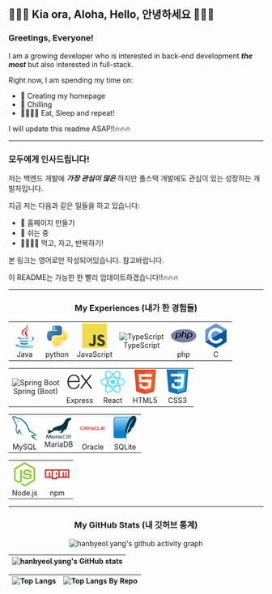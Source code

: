 ## 👋👋👋 Kia ora, Aloha, Hello, 안녕하세요 👋👋👋

### Greetings, Everyone!

I am a growing developer who is interested in back-end development _**the most**_ but also interested in full-stack.

Right now, I am spending my time on:
- 🏡 Creating my homepage
- 🌴 Chilling
- 🍖💤🍖💤 Eat, Sleep and repeat!


I will update this readme ASAP!!🔥🔥🔥

---

### 모두에게 인사드립니다!

저는 백엔드 개발에 _**가장 관심이 많은**_ 하지만 풀스택 개발에도 관심이 있는 성장하는 개발자입니다.

지금 저는 다음과 같은 일들을 하고 있습니다:
- 🏡 홈페이지 만들기
- 🌴 쉬는 중
- 🍖💤🍖💤 먹고, 자고, 반복하기!

본 링크는 영어로만 작성되어있습니다. 참고바랍니다.

이 README는 가능한 한 빨리 업데이트하겠습니다!!🔥🔥🔥

---
<div align="center">
  
  ### My Experiences (내가 한 경험들)


  <table>
    <tr>
      <td align="center">
        <img src="https://github.com/Astro-Luminoso/Astro-Luminoso/blob/main/asset/Java.svg" title="java" alt="java" width=50/>
        <br/>
        Java
      </td>
      <td align="center">
        <img src="https://github.com/Astro-Luminoso/Astro-Luminoso/blob/main/asset/Python.svg" title="python" alt="python" width=50/>
        <br/>
        python
      </td>
      <td align="center">
        <img src="https://github.com/Astro-Luminoso/Astro-Luminoso/blob/main/asset/JavaScript.svg" title="JavaScript" alt="JavaScript" width=50/>
        <br/>
        JavaScript
      </td>
      <td align="center">
        <img src="https://github.com/Lambda-luna/Lambda-luna/blob/main/asset/TypeScript.svg" title="TypeScript" alt="TypeScript" width=50/>
        <br/>
        TypeScript
      </td>
      <td align="center">
        <img src="https://github.com/Astro-Luminoso/Astro-Luminoso/blob/main/asset/PHP.svg" title="php" alt="php" width=50/>
        <br/>
        php
      </td>
      <td align="center">
        <img src="https://github.com/Astro-Luminoso/Astro-Luminoso/blob/main/asset/C.svg" title="c" alt="c" width=50/>
        <br/>
        C
      </td>
    </tr>
  </table>



  <table>
    <tr>
      <td align="center">
        <img src="https://cdn.jsdelivr.net/gh/devicons/devicon@latest/icons/spring/spring-original.svg" title="Spring-Boot" alt="Spring Boot" width=50/>
        <br/>
        Spring (Boot)
      </td>
      <td align="center">
        <img src="https://github.com/Astro-Luminoso/Astro-Luminoso/blob/main/asset/Express.svg" title="Express" alt="Express" width=50/>
        <br/>
        Express
      </td>
      <td align="center">
        <img src="https://github.com/Astro-Luminoso/Astro-Luminoso/blob/main/asset/React.svg" title="React" alt="React" width=50/>
        <br/>
        React
      </td>
      <td align="center">
        <img src="https://github.com/Astro-Luminoso/Astro-Luminoso/blob/main/asset/HTML5.svg" title="html5" alt="html5" width=50/>
        <br/>
        HTML5
      </td>
      <td align="center">
        <img src="https://github.com/Astro-Luminoso/Astro-Luminoso/blob/main/asset/CSS3.svg" title="css" alt="css" width=50/>
        <br/>
        CSS3
      </td>
    </tr>
  </table>

  
  <table>
    <tr>
      <td align="center">
        <img src="https://github.com/Astro-Luminoso/Astro-Luminoso/blob/main/asset/MySQL.svg" title="mysql" alt="MySQL" width=50/>
        <br/>
        MySQL
      </td>
      <td align="center">
        <img src="https://github.com/Astro-Luminoso/Astro-Luminoso/blob/main/asset/mariaDB.svg" title="mariadb" alt="MariaDB" width=50/>
        <br/>
        MariaDB
      </td>
      <td align="center">
        <img src="https://github.com/Astro-Luminoso/Astro-Luminoso/blob/main/asset/Oracle.svg" title="oracle" alt="Oracle" width=50/>
        <br/>
        Oracle
      </td>
      <td align="center">
        <img src="https://github.com/Astro-Luminoso/Astro-Luminoso/blob/main/asset/SQLite.svg" title="sqlite" alt="SQLite" width=50/>
        <br/>
        SQLite
      </td>
    </tr>
  </table>


  <table>
    <tr>
      <td align="center">
        <img src="https://github.com/Astro-Luminoso/Astro-Luminoso/blob/main/asset/Node.js.svg" title="nodedotjs" alt="Node.js" width=50/>
        <br/>
        Node.js
      </td>
      <td align="center">
        <img src="https://github.com/Astro-Luminoso/Astro-Luminoso/blob/main/asset/NPM.svg" title="npm" alt="npm" width=50/>
        <br/>
        npm
      </td>
    </tr>
  </table>

</div>

---

<div align="center">

  ### My GitHub Stats (내 깃허브 통계)
  
</div>

<div align="center">

  ![hanbyeol.yang's github activity graph](https://github-readme-activity-graph.vercel.app/graph?username=Astro-Luminoso&theme=react&hide_title=true&height=300)
  
  |![hanbyeol.yang's GitHub stats](https://github-readme-stats.vercel.app/api?username=Astro-Luminoso&show_icons=true&theme=tokyonight&hide_border=true)|
  |------------------------------------------------------------------------------------|
  
  
  |![Top Langs](https://github-readme-stats.vercel.app/api/top-langs/?username=Astro-Luminoso&hide=jupyter%20notebook&layout=compact&theme=tokyonight)|![Top Langs By Repo](https://github-readme-stats.vercel.app/api/top-langs/?username=Astro-Luminoso&hide=jupyter%20notebook&size_weight=0&count_weight=1&layout=compact&custom_title=Top%20Language%20by%20Repo&theme=tokyonight&height=100)|
  |------------------------------------------------------------------------------------|----------------------------------------------------------------------------------------------------|

</div>





<!--
**beuri97/beuri97** is a ✨ _special_ ✨ repository because its `README.md` (this file) appears on your GitHub profile.

Here are some ideas to get you started:

- 🔭 I’m currently working on ...
- 🌱 I’m currently learning ...
- 👯 I’m looking to collaborate on ...
- 🤔 I’m looking for help with ...
- 💬 Ask me about ...
- 📫 How to reach me: ...
- 😄 Pronouns: ...
- ⚡ Fun fact: ...
-->
